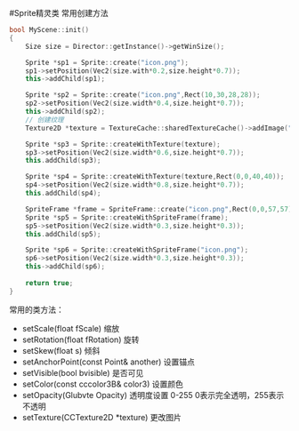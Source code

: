 #Sprite精灵类
常用创建方法
```c++
bool MyScene::init()
{
	Size size = Director::getInstance()->getWinSize();

	Sprite *sp1 = Sprite::create("icon.png");
	sp1->setPosition(Vec2(size.with*0.2,size.height*0.7));
	this->addChild(sp1);

	Sprite *sp2 = Sprite::create("icon.png",Rect(10,30,28,28));
	sp2->setPosition(Vec2(size.width*0.4,size.height*0.7));
	this->addChild(sp2);
	// 创建纹理
	Texture2D *texture = TextureCache::sharedTextureCache()->addImage("icon.png");

	Sprite *sp3 = Sprite::createWithTexture(texture);
	sp3->setPosition(Vec2(size.width*0.6,size.height*0.7));
	this.addChild(sp3);

	Sprite *sp4 = Sprite::createWithTexture(texture,Rect(0,0,40,40));
	sp4->setPosition(Vec2(size.width*0.8,size.height*0.7));
	this.addChild(sp4);

	SpriteFrame *frame = SpriteFrame::create("icon.png",Rect(0,0,57,57));
	Sprite *sp5 = Sprite::createWithSpriteFrame(frame);
	sp5->setPosition(Vec2(size.width*0.3,size.height*0.3));
	this.addChild(sp5);

	Sprite *sp6 = Sprite::createWithSpriteFrame("icon.png");
	sp6->setPosition(Vec2(size.width*0.3,size.height*0.3));
    this->addChild(sp6);
     
    return true;
}
```
常用的类方法：
- setScale(float fScale) 缩放
- setRotation(float fRotation) 旋转
- setSkew(float s) 倾斜
- setAnchorPoint(const Point& another) 设置锚点
- setVisible(bool bvisible) 是否可见
- setColor(const cccolor3B& color3) 设置颜色
- setOpacity(Glubvte Opacity) 透明度设置 0-255 0表示完全透明，255表示不透明
- setTexture(CCTexture2D *texture) 更改图片